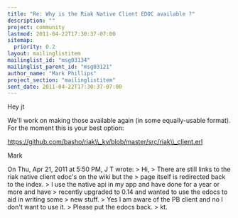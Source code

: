 ```yaml
---
title: "Re: Why is the Riak Native Client EDOC available ?"
description: ""
project: community
lastmod: 2011-04-22T17:30:37-07:00
sitemap:
  priority: 0.2
layout: mailinglistitem
mailinglist_id: "msg03134"
mailinglist_parent_id: "msg03121"
author_name: "Mark Phillips"
project_section: "mailinglistitem"
sent_date: 2011-04-22T17:30:37-07:00
---
```



Hey jt

We'll work on making those available again (in some equally-usable
format). For the moment this is your best option:

https://github.com/basho/riak\\_kv/blob/master/src/riak\\_client.erl

Mark

On Thu, Apr 21, 2011 at 5:50 PM, J T  wrote:
&gt; Hi,
&gt; There are still links to the riak native client edoc's on the wiki but the
&gt; page itself is redirected back to the index.
&gt; I use the native api in my app and have done for a year or more and have
&gt; recently upgraded to 0.14 and wanted to use the edocs to aid in writing some
&gt; new stuff.
&gt; Yes I am aware of the PB client and no I don't want to use it.
&gt; Please put the edocs back.
&gt; kt.
